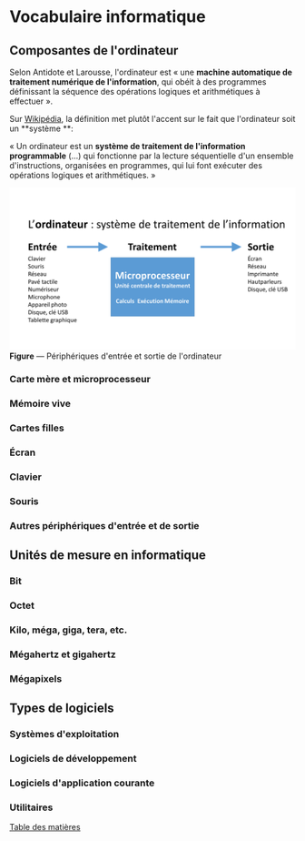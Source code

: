# Vocabulaire informatique

## Composantes de l'ordinateur

Selon Antidote et Larousse, l'ordinateur est « une **machine automatique de traitement numérique de l'information**, qui obéit à des programmes définissant la séquence des opérations logiques et arithmétiques à effectuer ».

Sur [Wikipédia](https://fr.wikipedia.org/wiki/Ordinateur "Lien vers l'article Wikipédia « Ordinateur »"), la définition met plutôt l'accent sur le fait que l'ordinateur soit un **système **:

«&nbsp;Un ordinateur est un **système de traitement de l'information programmable** (...) qui fonctionne par la lecture séquentielle d'un ensemble d'instructions, organisées en programmes, qui lui font exécuter des opérations logiques et arithmétiques.&nbsp;»

![L'ordinateur : système de traitement de l'information](/assets/ordinateur-systeme.png)
**Figure** — Périphériques d'entrée et sortie de l'ordinateur


### Carte mère et microprocesseur

### Mémoire vive

### Cartes filles

### Écran

### Clavier

### Souris

### Autres périphériques d'entrée et de sortie

## Unités de mesure en informatique

### Bit

### Octet

### Kilo, méga, giga, tera, etc.

### Mégahertz et gigahertz

### Mégapixels

## Types de logiciels

### Systèmes d'exploitation

### Logiciels de développement

### Logiciels d'application courante

### Utilitaires

[Table des matières](SUMMARY.md)

